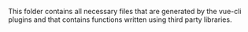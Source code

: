 This folder contains all necessary files that are generated by the vue-cli plugins and that contains functions written using third party libraries.
